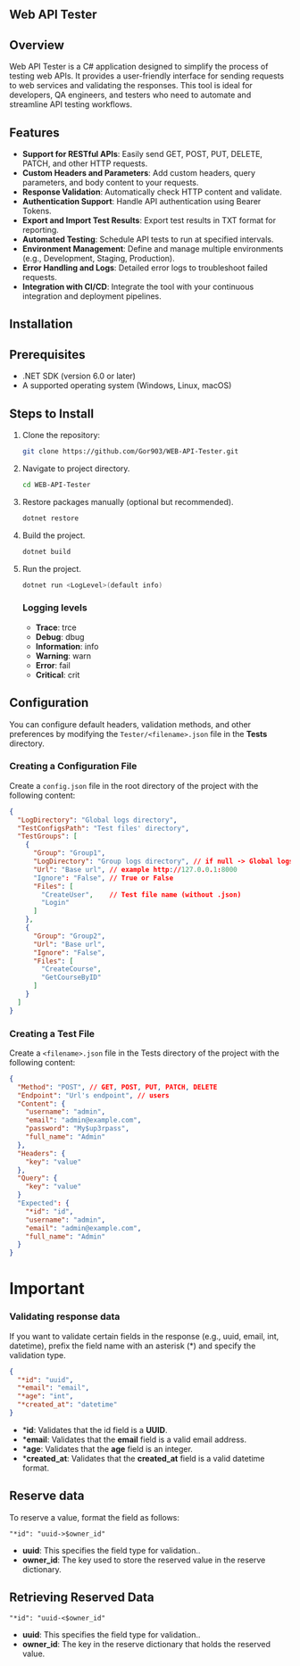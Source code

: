 ## Web API Tester

## Overview

Web API Tester is a C# application designed to simplify the process of testing web APIs. It provides a user-friendly interface for sending requests to web services and validating the responses. This tool is ideal for developers, QA engineers, and testers who need to automate and streamline API testing workflows.

## Features

- **Support for RESTful APIs**: Easily send GET, POST, PUT, DELETE, PATCH, and other HTTP requests.
- **Custom Headers and Parameters**: Add custom headers, query parameters, and body content to your requests.
- **Response Validation**: Automatically check HTTP content and validate.
- **Authentication Support**: Handle API authentication using Bearer Tokens.
- **Export and Import Test Results**: Export test results in TXT format for reporting.
- **Automated Testing**: Schedule API tests to run at specified intervals.
- **Environment Management**: Define and manage multiple environments (e.g., Development, Staging, Production).
- **Error Handling and Logs**: Detailed error logs to troubleshoot failed requests.
- **Integration with CI/CD**: Integrate the tool with your continuous integration and deployment pipelines.

## Installation

## Prerequisites

- .NET SDK (version 6.0 or later)
- A supported operating system (Windows, Linux, macOS)


## Steps to Install

1. Clone the repository:
   ```bash
   git clone https://github.com/Gor903/WEB-API-Tester.git
   ```
2. Navigate to project directory.
   ```bash
   cd WEB-API-Tester
   ```
3. Restore packages manually (optional but recommended).
   ```bash
   dotnet restore
   ```
4. Build the project.
   ```bash
   dotnet build
   ```
5. Run the project.
   ```bash
   dotnet run <LogLevel>(default info)
   ```
   ### Logging levels
      - **Trace**: trce
      - **Debug**: dbug
      - **Information**: info
      - **Warning**: warn
      - **Error**: fail
      - **Critical**: crit


## Configuration

You can configure default headers, validation methods, and other preferences by modifying the `Tester/<filename>.json` file in the **Tests** directory.

### Creating a Configuration File

Create a `config.json` file in the root directory of the project with the following content:

```json
{
  "LogDirectory": "Global logs directory",
  "TestConfigsPath": "Test files' directory",
  "TestGroups": [
    {
      "Group": "Group1",
      "LogDirectory": "Group logs directory", // if null -> Global logs directory
      "Url": "Base url", // example http://127.0.0.1:8000
      "Ignore": "False", // True or False
      "Files": [
        "CreateUser",    // Test file name (without .json)
        "Login"
      ]
    },
    {
      "Group": "Group2",
      "Url": "Base url",
      "Ignore": "False",
      "Files": [
        "CreateCourse",
        "GetCourseByID"
      ]
    }
  ]
}
```


### Creating a Test File

Create a `<filename>.json` file in the Tests directory of the project with the following content:

```json
{
  "Method": "POST", // GET, POST, PUT, PATCH, DELETE
  "Endpoint": "Url's endpoint", // users
  "Content": {
    "username": "admin",
    "email": "admin@example.com",
    "password": "My$up3rpass",
    "full_name": "Admin"
  },
  "Headers": {
    "key": "value"
  },
  "Query": {
    "key": "value"
  }
  "Expected": {
    "*id": "id",
    "username": "admin",
    "email": "admin@example.com",
    "full_name": "Admin"
  }
}
```

# Important

### Validating response data
If you want to validate certain fields in the response (e.g., uuid, email, int, datetime), prefix the field name with an asterisk (*) and specify the validation type.

```json
{
  "*id": "uuid",
  "*email": "email",
  "*age": "int",
  "*created_at": "datetime"
}
```
  - ***id**: Validates that the id field is a **UUID**.
  - ***email**: Validates that the **email** field is a valid email address.
  - ***age**: Validates that the **age** field is an integer.
  - ***created_at**: Validates that the **created_at** field is a valid datetime format.

  ## Reserve data

  To reserve a value, format the field as follows:
  ```
  "*id": "uuid->$owner_id"
  ```
  - **uuid**: This specifies the field type for validation..
  - **owner_id**: The key used to store the reserved value in the reserve dictionary.

## Retrieving Reserved Data
```
"*id": "uuid-<$owner_id"
```
  - **uuid**: This specifies the field type for validation..
  - **owner_id**: The key in the reserve dictionary that holds the reserved value.
